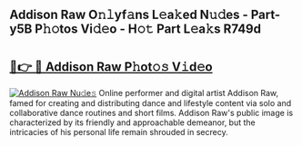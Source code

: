 ## Addison Raw O𝚗𝚕yf𝚊ns L𝚎a𝚔ed N𝚞𝚍es - Part-y5B P𝚑𝚘tos Vi𝚍𝚎o - H𝚘𝚝 Part L𝚎a𝚔s R749d

# <h2><a href="http://kfdpve.oniu.top/?m=Addison+Raw">🔗👉 🔴 Addison Raw P𝚑ot𝚘𝚜 V𝚒d𝚎o</a></h2>

[![Addison Raw Nu𝚍e𝚜](https://i.imgur.com/0qMVB7G.gif)](http://kfdpve.oniu.top/?m=Addison+Raw)
Online performer and digital artist Addison Raw, famed for creating and distributing dance and lifestyle content via solo and collaborative dance routines and short films. Addison Raw's public image is characterized by its friendly and approachable demeanor, but the intricacies of his personal life remain shrouded in secrecy.  
